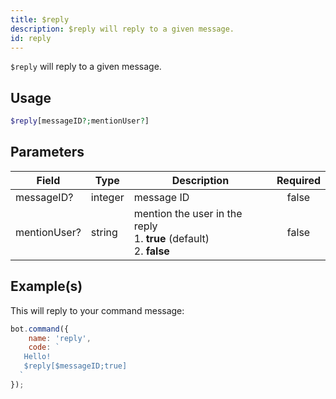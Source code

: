 ```yaml
---
title: $reply
description: $reply will reply to a given message.
id: reply
---
```


`$reply` will reply to a given message.

## Usage

```php
$reply[messageID?;mentionUser?]
```

## Parameters

| Field        | Type    | Description                                                                     | Required |
|--------------|---------|---------------------------------------------------------------------------------|:--------:|
| messageID?   | integer | message ID                                                                      |  false   |
| mentionUser? | string  | mention the user in the reply <br /> 1. **true** (default)  <br /> 2. **false** |  false   |

## Example(s)

This will reply to your command message:

```javascript
bot.command({
    name: 'reply',
    code: `
   Hello!
   $reply[$messageID;true]
  `
});
```